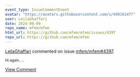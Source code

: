 ```yaml
---
event_type: IssueCommentEvent
avatar: "https://avatars.githubusercontent.com/u/49916147?"
user: LeilaGhaffari
date: 2024-08-09
repo_name: mfem/mfem
html_url: https://github.com/mfem/mfem/issues/4397
repo_url: https://github.com/mfem/mfem
---
```


<a href='https://github.com/LeilaGhaffari' target='_blank'>LeilaGhaffari</a> commented on issue <a href='https://github.com/mfem/mfem/issues/4397' target='_blank'>mfem/mfem#4397</a>.

<small>Hi again,...</small>

<a href='https://github.com/mfem/mfem/issues/4397' target='_blank'>View Comment</a>